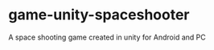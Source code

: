 game-unity-spaceshooter
=======================

A space shooting game created in unity for Android and PC
